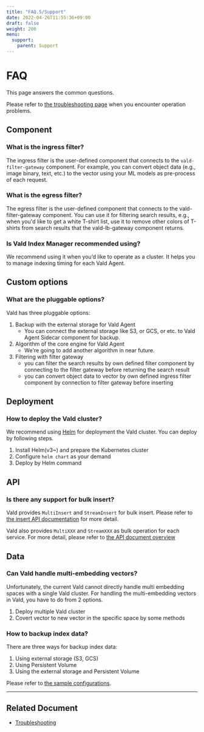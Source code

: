 ```yaml
---
title: "FAQ.5/Support"
date: 2022-04-26T11:55:36+09:00
draft: false
weight: 200
menu:
  support:
    parent: Support
---
```


# FAQ

This page answers the common questions.

Please refer to [the troubleshooting page](/docs/v1.5/user-guides/troubleshooting) when you encounter operation problems.

## Component

### What is the ingress filter?

The ingress filter is the user-defined component that connects to the `vald-filter-gateway` component.
For example, you can convert object data (e.g., image binary, text, etc.) to the vector using your ML models as pre-process of each request.

### What is the egress filter?

The egress filter is the user-defined component that connects to the vald-filter-gateway component.
You can use it for filtering search results, e.g., when you'd like to get a white T-shirt list, use it to remove other colors of T-shirts from search results that the vald-lb-gateway component returns.

### Is Vald Index Manager recommended using?

We recommend using it when you’d like to operate as a cluster.
It helps you to manage indexing timing for each Vald Agent.

## Custom options

### What are the pluggable options?

Vald has three pluggable options:

1. Backup with the external storage for Vald Agent
   - You can connect the external storage like S3, or GCS, or etc. to Vald Agent Sidecar component for backup.
1. Algorithm of the core engine for Vald Agent
   - We're going to add another algorithm in near future.
1. Filtering with filter gateway
   - you can filter the search results by own defined filter component by connecting to the filter gateway before returning the search result
   - you can convert object data to vector by own defined ingress filter component by connection to filter gateway before inserting

## Deployment

### How to deploy the Vald cluster?

We recommend using [Helm](https://helm.sh/) for deployment the Vald cluster.
You can deploy by following steps.

1. Install Helm(v3~) and prepare the Kubernetes cluster
1. Configure `helm chart` as your demand
1. Deploy by Helm command

## API

### Is there any support for bulk insert?

Vald provides `MultiInsert` and `StreamInsert` for bulk insert.
Please refer to [the insert API documentation](/docs/v1.5/api/insert) for more detail.

Vald also provides `MultiXXX` and `StreamXXX` as bulk operation for each service.
For more detail, please refer to [the API document overview](https://vald.vdaas.org/docs/api/)

## Data

### Can Vald handle multi-embedding vectors?

Unfortunately, the current Vald cannot directly handle multi embedding spaces with a single Vald cluster.
For handling the multi-embedding vectors in Vald, you have to do from 2 options.

1. Deploy multiple Vald cluster
1. Covert vector to new vector in the specific space by some methods

### How to backup index data?

There are three ways for backup index data:

1. Using external storage (S3, GCS)
1. Using Persistent Volume
1. Using the external storage and Persistent Volume

<!-- TODO: change link when publish the backup configuration page -->
Please refer to [the sample configurations](https://github.com/vdaas/vald/tree/master/charts/vald/values).

---

## Related Document

- [Troubleshooting](/docs/v1.5/user-guides/troubleshooting)
